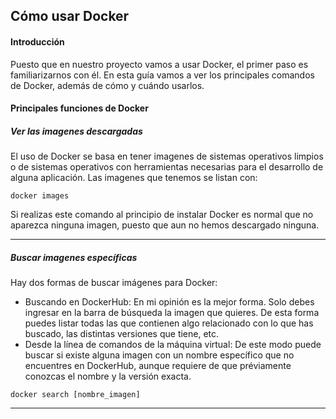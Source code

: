 ## Cómo usar Docker

#### Introducción
Puesto que en nuestro proyecto vamos a usar Docker, el primer paso es familiarizarnos con él. En esta guía vamos a ver los principales comandos de Docker, además de cómo y cuándo usarlos.

#### Principales funciones de Docker

##### Ver las imagenes descargadas
El uso de Docker se basa en tener imagenes de sistemas operativos limpios o de sistemas operativos con herramientas necesarias para el desarrollo de alguna aplicación. Las imagenes que tenemos se listan con:
~~~
docker images
~~~
Si realizas este comando al principio de instalar Docker es normal que no aparezca ninguna imagen, puesto que aun no hemos descargado ninguna.
___
##### Buscar imagenes específicas
Hay dos formas de buscar imágenes para Docker:
- Buscando en DockerHub: En mi opinión es la mejor forma. Solo debes ingresar en la barra de búsqueda la imagen que quieres. De esta forma puedes listar todas las que contienen algo relacionado con lo que has buscado, las distintas versiones que tiene, etc.
- Desde la línea de comandos de la máquina virtual: De este modo puede buscar si existe alguna imagen con un nombre específico que no encuentres en DockerHub, aunque requiere de que préviamente conozcas el nombre y la versión exacta.
~~~
docker search [nombre_imagen]
~~~
___